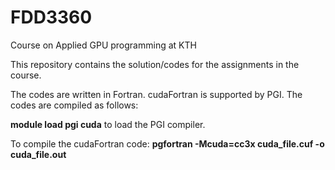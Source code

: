 # FDD3360
Course on Applied GPU programming at KTH

This repository contains the solution/codes for the assignments in the course.

The codes are written in Fortran. cudaFortran is supported by PGI.
The codes are compiled as follows:

**module load pgi cuda**
to load the PGI compiler.

To compile the cudaFortran code:
**pgfortran -Mcuda=cc3x cuda_file.cuf -o cuda_file.out**
